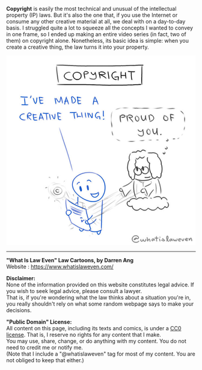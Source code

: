 **Copyright** is easily the most technical and unusual of the intellectual property (IP) laws. But it's also the one that, if you use the Internet or consume any other creative material at all, we deal with on a day-to-day basis. I struggled quite a lot to squeeze all the concepts I wanted to convey in one frame, so I ended up making an entire video series (in fact, two of them) on copyright alone. Nonetheless, its basic idea is simple: when you create a creative thing, the law turns it into your property.

![](copyright.jpg)

--- 

**"What Is Law Even" Law Cartoons, by Darren Ang**  
Website : <https://www.whatislaweven.com/>

**Disclaimer:**  
None of the information provided on this website constitutes legal advice. If you wish to seek legal advice, please consult a lawyer.  
That is, if you're wondering what the law thinks about a situation you're in, you really shouldn't rely on what some random webpage says to make your decisions.  

**"Public Domain" License:**  
All content on this page, including its texts and comics, is under a [CC0 license](https://creativecommons.org/share-your-work/public-domain/cc0/). That is, I reserve no rights for any content that I make.   
You may use, share, change, or do anything with my content. You do not need to credit me or notify me.  
(Note that I include a "@whatislaweven" tag for most of my content. You are not obliged to keep that either.)   
